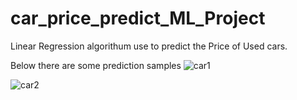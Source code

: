 # car_price_predict_ML_Project

Linear Regression algorithum use to predict the Price of Used cars.

Below there are some prediction samples
![car1](https://github.com/SantoshKrDubey/car_price_predict_ML_Project/assets/101794794/7acee428-5259-440f-b91e-a4043b0dc2a9)


![car2](https://github.com/SantoshKrDubey/car_price_predict_ML_Project/assets/101794794/cef45432-6576-4f48-9dac-ec5e7a3f2341)

